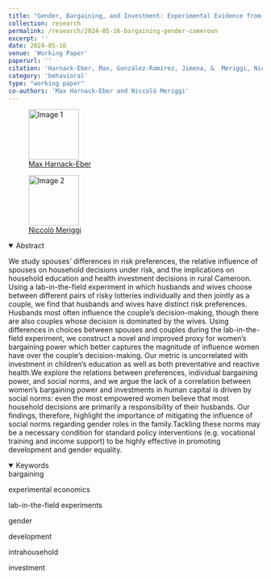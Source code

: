 ```yaml
---
title: "Gender, Bargaining, and Investment: Experimental Evidence from Rural Cameroon"
collection: research
permalink: /research/2024-05-16-bargaining-gender-cameroon  
excerpt: ''
date: 2024-05-16
venue: 'Working Paper'
paperurl: ''
citation: 'Harnack-Eber, Max, González-Ramírez, Jimena, &  Meriggi, Niccolò (2024). &quot;Gender, Bargaining, and Investment: Experimental Evidence from Rural Cameroon &quot; <i></i>.'
category: 'behavioral'
type: "working paper"
co-authors: 'Max Harnack-Eber and Niccolò Meriggi'
---
```


<!-- Google tag (gtag.js) -->
<script async src="https://www.googletagmanager.com/gtag/js?id=G-Q95WSVMDNZ"></script>
<script>
  window.dataLayer = window.dataLayer || [];
  function gtag(){dataLayer.push(arguments);}
  gtag('js', new Date());

  gtag('config', 'G-Q95WSVMDNZ');
</script>


<body>
<div class="image-container">
        <figure>
            <img src="/images/co-authors/max_harnack-eber.png" alt="Image 1" width="100" height="auto">
            <figcaption><a href="https://www.linkedin.com/in/max-harnack-eber-962a31ab/" target="_blank">Max Harnack-Eber</a></figcaption>
        </figure>
        <figure>
            <img src="/images/co-authors/niccolo_meriggi.png" alt="Image 2" width="100" height="auto">
            <figcaption><a href="https://www.economics.ox.ac.uk/people/niccolo-f.-meriggi" target="_blank">Niccolò Meriggi</a></figcaption>
        </figure>
        <!-- Add more images as needed -->
    </div>
</body>


<details open>
<summary>
Abstract
</summary>

<p>
We study spouses’ differences in risk preferences, the relative influence of spouses on household decisions under risk, and the implications on household education and health investment decisions in rural Cameroon. Using a lab-in-the-field experiment in which husbands and wives choose between different pairs of risky lotteries individually and then jointly as a couple, we find that husbands and wives have distinct risk preferences. Husbands most often influence the couple’s decision-making, though there are also couples whose decision is dominated by the wives. Using differences in choices between spouses and couples during the lab-in-the-field experiment, we construct a novel and improved proxy for women’s bargaining power which better captures the magnitude of influence women have over the couple’s decision-making. Our metric is uncorrelated with investment in children’s education as well as both preventative and reactive health.We explore the relations between preferences, individual bargaining power, and social norms, and we argue the lack of a correlation between women’s bargaining power and investments in human capital is driven by social norms: even the most empowered women believe that most household decisions are primarily a responsibility of their husbands. Our findings, therefore, highlight the importance of mitigating the influence of social norms regarding gender roles in the family.Tackling these norms may be a necessary condition for standard policy interventions (e.g. vocational training and income support) to be highly effective in promoting development and gender equality.
</p>

</details>

<details open>
<summary>
Keywords
</summary>
bargaining <br>

experimental economics <br>

lab-in-the-field experiments <br>

gender <br>

development <br>

intrahousehold <br>

investment <br>


<br>

</details>

